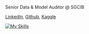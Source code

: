 Senior Data & Model Auditor @ SGCIB 

[LinkedIn][1], [Github][2], [Kaggle][3]

  [1]: https://www.linkedin.com/in/morinlucas/
  [2]: https://github.com/lcrmorin
  [3]: https://www.kaggle.com/lucasmorin
  
[![My Skills](https://skillicons.dev/icons?i=bash,python,r,tensorflow,raspberrypi)](https://skillicons.dev)
